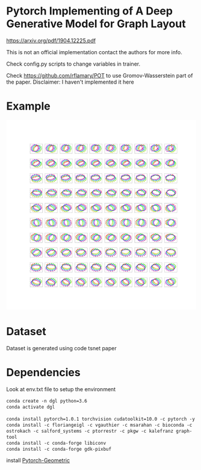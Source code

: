 # Pytorch Implementing of A Deep Generative Model for Graph Layout

https://arxiv.org/pdf/1904.12225.pdf

This is not an official implementation  contact the authors for more info.

Check config.py scripts to change variables in trainer.

Check https://github.com/rflamary/POT to use Gromov-Wasserstein part of the paper. Disclaimer: I haven't implemented it here

# Example
<p float="left">
    <img src="teaser.png"/>
</p>

# Dataset
Dataset is generated using code  tsnet paper


# Dependencies

Look at env.txt file to setup the environment

```
conda create -n dgl python=3.6
conda activate dgl

conda install pytorch=1.0.1 torchvision cudatoolkit=10.0 -c pytorch -y
conda install -c floriangeigl -c vgauthier -c msarahan -c bioconda -c ostrokach -c salford_systems -c ptorrestr -c pkgw -c kalefranz graph-tool
conda install -c conda-forge libiconv
conda install -c conda-forge gdk-pixbuf
```
install [Pytorch-Geometric](https://github.com/rusty1s/pytorch_geometric)
